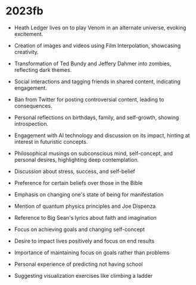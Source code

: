 # 2023fb

- Heath Ledger lives on to play Venom in an alternate universe, evoking excitement.
- Creation of images and videos using Film Interpolation, showcasing creativity.
- Transformation of Ted Bundy and Jeffery Dahmer into zombies, reflecting dark themes.
- Social interactions and tagging friends in shared content, indicating engagement.
- Ban from Twitter for posting controversial content, leading to consequences.
- Personal reflections on birthdays, family, and self-growth, showing introspection.
- Engagement with AI technology and discussion on its impact, hinting at interest in futuristic concepts.
- Philosophical musings on subconscious mind, self-concept, and personal desires, highlighting deep contemplation.

- Discussion about stress, success, and self-belief
- Preference for certain beliefs over those in the Bible
- Emphasis on changing one's state of being for manifestation
- Mention of quantum physics principles and Joe Dispenza
- Reference to Big Sean's lyrics about faith and imagination
- Focus on achieving goals and changing self-concept
- Desire to impact lives positively and focus on end results
- Importance of maintaining focus on goals rather than problems
- Personal experience of predicting not having school
- Suggesting visualization exercises like climbing a ladder
